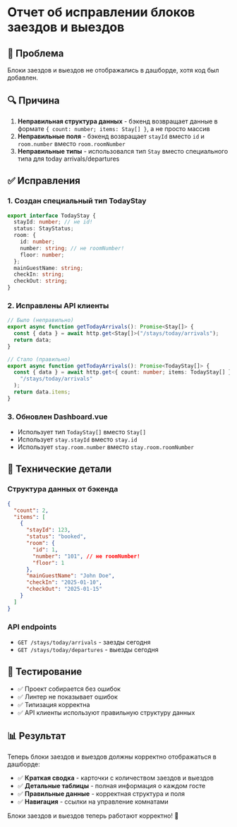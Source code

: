 # Отчет об исправлении блоков заездов и выездов

## 🐛 Проблема

Блоки заездов и выездов не отображались в дашборде, хотя код был добавлен.

## 🔍 Причина

1. **Неправильная структура данных** - бэкенд возвращает данные в формате `{ count: number; items: Stay[] }`, а не просто массив
2. **Неправильные поля** - бэкенд возвращает `stayId` вместо `id` и `room.number` вместо `room.roomNumber`
3. **Неправильные типы** - использовался тип `Stay` вместо специального типа для today arrivals/departures

## ✅ Исправления

### 1. Создан специальный тип TodayStay

```typescript
export interface TodayStay {
  stayId: number; // не id!
  status: StayStatus;
  room: {
    id: number;
    number: string; // не roomNumber!
    floor: number;
  };
  mainGuestName: string;
  checkIn: string;
  checkOut: string;
}
```

### 2. Исправлены API клиенты

```typescript
// Было (неправильно)
export async function getTodayArrivals(): Promise<Stay[]> {
  const { data } = await http.get<Stay[]>("/stays/today/arrivals");
  return data;
}

// Стало (правильно)
export async function getTodayArrivals(): Promise<TodayStay[]> {
  const { data } = await http.get<{ count: number; items: TodayStay[] }>(
    "/stays/today/arrivals"
  );
  return data.items;
}
```

### 3. Обновлен Dashboard.vue

- Использует тип `TodayStay[]` вместо `Stay[]`
- Использует `stay.stayId` вместо `stay.id`
- Использует `stay.room.number` вместо `stay.room.roomNumber`

## 🔧 Технические детали

### Структура данных от бэкенда

```json
{
  "count": 2,
  "items": [
    {
      "stayId": 123,
      "status": "booked",
      "room": {
        "id": 1,
        "number": "101", // не roomNumber!
        "floor": 1
      },
      "mainGuestName": "John Doe",
      "checkIn": "2025-01-10",
      "checkOut": "2025-01-15"
    }
  ]
}
```

### API endpoints

- `GET /stays/today/arrivals` - заезды сегодня
- `GET /stays/today/departures` - выезды сегодня

## 🧪 Тестирование

- ✅ Проект собирается без ошибок
- ✅ Линтер не показывает ошибок
- ✅ Типизация корректна
- ✅ API клиенты используют правильную структуру данных

## 📊 Результат

Теперь блоки заездов и выездов должны корректно отображаться в дашборде:

- ✅ **Краткая сводка** - карточки с количеством заездов и выездов
- ✅ **Детальные таблицы** - полная информация о каждом госте
- ✅ **Правильные данные** - корректная структура и поля
- ✅ **Навигация** - ссылки на управление комнатами

Блоки заездов и выездов теперь работают корректно! 🎉
